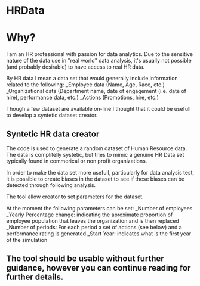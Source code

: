 # HRData

# Why?
I am an HR professional with passion for data analytics. Due to the sensitive nature of the data use in "real world" data analysis, it's usually not possible (and probably desirable) to have access to real HR data.

By HR data I mean a data set that would generally include information related to the following:
_Employee data (Name, Age, Race, etc.)
_Organizational data (Department name, date of engagement (i.e. date of hire), performance data, etc.)
_Actions (Promotions, hire, etc.)

Though a few dataset are available on-line I thought that it could be usefull to develop a syntetic dataset creator. 

## Syntetic HR data creator

The code is used to generate a random dataset of Human Resource data. The data is complitelly systetic, but tries to mimic a genuine HR Data set typically found in commerical or non profit organizations. 

In order to make the data set more usefull, particularly for data analysis test, it is possible to create biases in the dataset to see if these biases can be detected through following analysis.

The tool allow creator to set parameters for the dataset.

At the moment the following parameters can be set:
_Number of employees
_Yearly Percentage change: indicating the aproximate proportion of employee population that leaves the organization and is then replaced
_Number of periods: For each period a set of actions (see below) and a performance rating is generated
_Start Year: indicates what is the first year of the simulation

## The tool should be usable without further guidance, however you can continue reading for further details.

